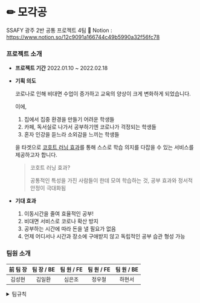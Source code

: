 # ✏ 모각공

SSAFY 광주 2반 공통 프로젝트 4팀
📃 Notion : https://www.notion.so/12c9091a166744c49b5990a32f56fc78



### 프로젝트 소개

- **프로젝트 기간**
  2022.01.10 ~ 2022.02.18

- **기획 의도**

  코로나로 인해 비대면 수업이 증가하고 교육의 양상이 크게 변화하게 되었습니다.

  이에,

  1. 집에서 집중 환경을 만들기 어려운 학생들
  2. 카페, 독서실로 나가서 공부하기엔 코로나가 걱정되는 학생들
  3. 혼자 인강을 듣느라 소외감을 느끼는 학생들

  을 타겟으로 <u>코호트 러닝 효과</u>를 통해 스스로 학습 의지를 다잡을 수 있는 서비스를 제공하고자 합니다.

  > 코호트 러닝 효과?
  >
  > 공통적인 특성을 가진 사람들이 한데 모여 학습하는 것, 공부 효과와 정서적 안정이 극대화됨

- **기대 효과**
  1. 이동시간을 줄여 효율적인 공부!
  2. 비대면 서비스로 코로나 확산 방지
  3. 공부하는 시간에 따라 돈을 낼 필요가 없음
  4. 언제 어디서나 시간과 장소에 구애받지 않고 독립적인 공부 습관 형성 가능



### 팀원 소개

| 前 팀 장 | 팀 장 / BE | 팀 원 / FE | 팀 원 / FE | 팀 원 / BE |
| :------: | :--------: | :--------: | :--------: | :--------: |
|  김성현  |   김일환   |   심은조   |   정우철   |   하현서   |



<details>
  <summary> 팀규칙 </summary>

#### 팀규칙

>------
>
>🤗**카메라 항상 켜기**🤗
>
>------
>
>😴**휴식시간 철저히😴** 자유 갈 때, 올 때 채팅 남기기
>
>------
>
>🐽**코어 타임 집중하기**🐽 10:00 - 12:00 오전 코어 타임 1:00 - 6:00 오후 코어 타임
>
>개별 작업을 하게 되면 시간을 정해서 상시 대기해서 언제든지 소통을 할 수 있도록!
>
>------
>
>🍒**일일 회고 남기기🍒**
>
>5시 30분 회의실에 모여서 다같이 회고하기 하루의 소감, 힘들었던 부분, 기술적인 부분 중에서 아무거나!
>
>------
>
>⚽**트러블 슈팅 남기기**⚽
>
>자세한 이슈 내용, 문제 원인, 시행착오 적어두기!
>
>------
>
>🥝**잠깨는 시간, 준비시간**🥝
>
>09:00- 09:05
>
>------
>
>🍍**잡담 시간**🍍 09:05 - 09:30
>
>- 한 주를 담당할 프로젝트 매니저(이하 PM)를 매주 선정
>- PM의 역할
> - PM은 팀원들이 그라운드 룰을 잘 지키는지 확인
> - 평일 아침 스크럼 및 회의 진행
>
>------
>
>🍎**스크럼 시간**🍎 09:30 - 10:00
>
>------
>
>🍏점심 시간🍏
>
>11:00 - 01:00
>
>- 사이에 알아서 1시간 갖기
>- 갈 때, 올 때 채팅 남기기
>
>------
>
>🍑**회고 시간**🍑
>
>05:30 - 6:00
>
>- 금요일
> - 한 주를 마무리하고 칭찬 / 아쉬운 점 공유 시간 갖기!
>
>------
>
>### GIt
>
>#### 규칙
>
>- **기능 단위**로 Push → Merge Request 생성
>
>- 팀원 모두 다른 사람이 작성한 코드 확인 후 Comment 작성 ‼본인 코드 뿐만 아니라 다른 사람 코드도 이해하기 ‼
>
>  
>
>#### Flow (Branch)
>
>- **master** : 제품으로 출시될 수 있는 브랜치
>
>- **dev** : 다음 출시 버전을 개발하는 브랜치
>
>- **feature** : 기능을 개발하는 브랜치
>
>- ex) 로그인 기능 위임 시
>
> feature/login 브랜치 생성
>
> ex) 같은 기능을 작업할 때 (로그인) → 이름의 이니셜 약어 이용하여 브랜치 생성
>
> feature/login/sh
>
> feature/login/hs
>
>
>
>#### Commit Message Convention
>
>- https://overcome-the-limits.tistory.com/entry/협업-협업을-위한-기본적인-git-커밋컨벤션-설정하기
>
>- **태그: 제목** 형태 → ex) Feat: 로그인 기능
>
> | 태그 이름 | 설명                                                     |
> | --------- | -------------------------------------------------------- |
> | Feat      | 새로운 기능 추가                                         |
> | Fix       | 버그 수정                                                |
> | Design    | CSS 등 사용자 UI 디자인 변경                             |
> | Comment   | 필요한 주석 추가 및 변경                                 |
> | Docs      | 문서를 수정한 경우                                       |
> | Rename    | 파일 혹은 폴더 명을 수정하거나 옮기는 작업만 수행한 경우 |
> | Remove    | 파일을 삭제하는 작업만 수행한 경우                       |
> | Recovery  | 파일 혹은 폴더를 복구하는 작업을 수행하는 경우           |
>
>
>
>#### 자주 사용하는 명령어
>
>- git push origin 브랜치명 → 원격 저장소로 해당 브랜치 push
>
> ex) git push origin login
>
>- git pull [원격저장소명] [원격저장소 브랜치명] → 원격 저장소에서 local로 pull
>
> ex) git pull origin feature → 원격 저장소에 있는 feature 브랜치 pull
>
>- git checkout -b 브랜치명 → 현재 있는 브랜치로부터 새로운 브랜치 생성(-b) 후 이동(checkout)
>
> ex) git checkout -b login → login 브랜치 생성 후 이동
>
>- 깃 저장소 이동하기
>
> ``` bash
> git clone --mirror {기존 레퍼지토리 주소}
> cd {기존 레퍼지토리 명}.git
> git remote set-url --push origin {신규 레퍼지토리 주소}
> git push --mirror
> ```
>
>
>
>- etc) git clone 옵션중 --mirror / --bare 차이점
>
> https://pinocc.tistory.com/138



### 프로젝트 명세

- 기능 명세서

  ![screenshot1](README.assets/screenshot1.png)

  개발을 시작하기 전, 개발 목표를 정확하게 팀원들과 공유하기 위해 기능 명세서를 작성하였습니다.

  [기능 명세서 링크](https://docs.google.com/spreadsheets/d/18-CeEBBO8wSRqbJIzstc_J5Cyt1iNi4LRHm5akPiwvw/edit?usp=sharing)

- 유즈케이스

  ![screenshot2](README.assets/screenshot2.png)

  시스템이 어떻게 사용되어야 할지 다이어그램으로 가시화하여 이해를 돕도록 했습니다.

  [유즈케이스 링크](https://app.diagrams.net/#G1sagDOmQBDiuSQeBHrKMscmzctqgiRLNo)

- 와이어프레임

  ![screenshot3](README.assets/screenshot3.png)

  우리 서비스의 특징과 기능 등을 시작적으로 정확하게 정의하기 위해 와이어프레임을 제작하였습니다.

  [와이어프레임 링크](https://docs.google.com/presentation/d/1yVuQeDnOL--OQ7ABIADai3rTTZEwzWQRAwQoF91Pxrk/edit)

- API 명세서

  ![screenshot4](README.assets/screenshot4.png)

  Frontend와 Backend 개발자간 소통을 원활하게 하기 위해 작성했습니다. (swagger 이용)

- 아키텍쳐

  ![architecture.001](README.assets/architecture.001.jpeg)

### 시연 영상

- ##### 회원가입

  이메일과 패스워드 입력 시 입력에 맞추어 즉시 피드백 가능

![signup](README.assets/signup.png)



- ##### 로그인

![login](README.assets/login.gif)



- ##### 로그인 전 메인 페이지

  로그인하지 않아 '내 스터디'와 '추천 스터디'가 뜨지 않는 메인 페이지

![main_before_login](README.assets/main_before_login.gif)



- ##### 로그인 후 메인 페이지

![main](README.assets/main.gif)



- ##### 프로필 수정

  닉네임과 생일, 목표 및 관심사 설정 가능

![profile](README.assets/profile.gif)



- ##### 스터디룸 생성

  카테고리와 해시태그를 추가할 수 있음

  리뷰 페이지를 통해 입력을 잘못한 부분이 있는지 확인 가능

![create_studyroom](README.assets/create_studyroom.gif)



- ##### 스터디룸 입장

![studyroom](README.assets/studyroom.gif)



- ##### 채팅 기능

![chatting](README.assets/chatting.gif)
